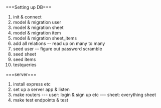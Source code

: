 ===Setting up DB===

1. init & connect
2. model & migration user
3. model & migration sheet
4. model & migration item
5. model & migration sheet_items
6. add all relations
   -- read up on many to many
7. seed user
   -- figure out password scramble
8. seed sheet
9. seed items
10. testqueries

===server===

1. install express etc
2. set up a server app & listen
3. make routers
   --- user: login & sign up etc
   --- sheet: everything sheet
4. make test endpoints & test
